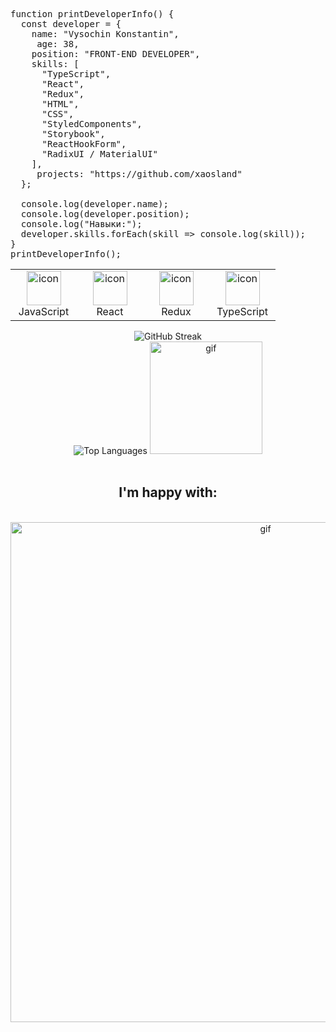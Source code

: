 <pre>
function printDeveloperInfo() {
  const developer = {
    name: "Vysochin Konstantin",
     age: 38,
    position: "FRONT-END DEVELOPER",
    skills: [
      "TypeScript",
      "React",
      "Redux",
      "HTML",
      "CSS",
      "StyledComponents",
      "Storybook",
      "ReactHookForm",
      "RadixUI / MaterialUI"
    ],
     projects: "https://github.com/xaosland"
  };

  console.log(developer.name);
  console.log(developer.position);
  console.log("Навыки:");
  developer.skills.forEach(skill => console.log(skill));
}
printDeveloperInfo();
</pre>
</div>
<div align="center">
<table align="center">
     <tbody>
         <tr>
     <td align="center" width="90">
      <a target="_blank" rel="noopener noreferrer nofollow" href="https://techstack-generator.vercel.app/js-icon.svg">
          <img src="https://techstack-generator.vercel.app/js-icon.svg" alt="icon" width="55" height="55" data-canonical-src="https://techstack-generator.vercel.app/ts-icon.svg" style="max-width: 100%;"></a>
      <br>JavaScript
    </td>    
    <td align="center" width="90">
      <a target="_blank" rel="noopener noreferrer nofollow" href="https://camo.githubusercontent.com/48a026f4399514afed27e76efb9f48e139a0ba4b613d933a8c7a094dc1da475c/68747470733a2f2f74656368737461636b2d67656e657261746f722e76657263656c2e6170702f72656163742d69636f6e2e737667"> 
           <img src="https://camo.githubusercontent.com/48a026f4399514afed27e76efb9f48e139a0ba4b613d933a8c7a094dc1da475c/68747470733a2f2f74656368737461636b2d67656e657261746f722e76657263656c2e6170702f72656163742d69636f6e2e737667" alt="icon" width="55" height="55" data-canonical-src="https://techstack-generator.vercel.app/react-icon.svg" style="max-width: 100%;"></a>
      <br>React
    </td>
    <td align="center" width="90">
      <a target="_blank" rel="noopener noreferrer nofollow" href="https://camo.githubusercontent.com/f11e1481e5e3499035c7d93b1c29b4ae58c79a188807c27fefb457ffd3ff8963/68747470733a2f2f74656368737461636b2d67656e657261746f722e76657263656c2e6170702f72656475782d69636f6e2e737667">
           <img src="https://camo.githubusercontent.com/f11e1481e5e3499035c7d93b1c29b4ae58c79a188807c27fefb457ffd3ff8963/68747470733a2f2f74656368737461636b2d67656e657261746f722e76657263656c2e6170702f72656475782d69636f6e2e737667" alt="icon" width="55" height="55" data-canonical-src="https://techstack-generator.vercel.app/redux-icon.svg" style="max-width: 100%;"></a>
      <br>Redux
    </td>
    <td align="center" width="90">
      <a target="_blank" rel="noopener noreferrer nofollow" href="https://camo.githubusercontent.com/b8dc7de058b6dca715cef009bc63e74b49f0747d6252cff3da6e7289bf8774d1/68747470733a2f2f74656368737461636b2d67656e657261746f722e76657263656c2e6170702f74732d69636f6e2e737667"><img src="https://camo.githubusercontent.com/b8dc7de058b6dca715cef009bc63e74b49f0747d6252cff3da6e7289bf8774d1/68747470733a2f2f74656368737461636b2d67656e657261746f722e76657263656c2e6170702f74732d69636f6e2e737667" alt="icon" width="55" height="55" data-canonical-src="https://techstack-generator.vercel.app/ts-icon.svg" style="max-width: 100%;"></a>
      <br>TypeScript
    </td>       
         </tr>
     </tbody>
    </table>
    
 
  <img src="https://github-readme-streak-stats.herokuapp.com/?user={xaosland}&theme=swift&date_format=j%20M%5B%20Y%5D" alt="GitHub Streak">
</a> <br/>
    <div>
  <img src="https://github-readme-stats.vercel.app/api/top-langs/?username=xaosland&layout=compact&theme=swift" alt="Top Languages">
</a>
        <img src="https://github.com/veluat/veluat/raw/main/gif-gif-gif.gif?raw=true?raw=true" alt="gif" width="180">
    </div>
    <br/>
    <div>
      <h2>I'm happy with:</h2>
      <br/>
              <img src="https://fs04.gcfiles.net/fileservice/file/download/a/177331/sc/43/h/82c04d45af35604d1a6b735e1367e093.png" alt="gif" width="800">
    </div>
 

